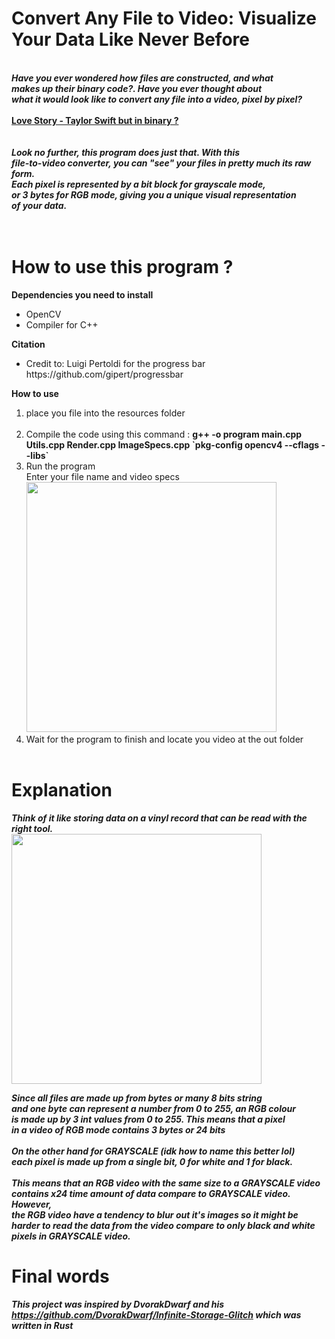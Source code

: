   <h1> Convert Any File to Video: Visualize Your Data Like Never Before </h1>
  <br>
  <em><strong> Have you ever wondered how files are constructed, and what <br>
  makes up their binary code?. Have you ever thought about <br>
  what it would look like to convert any file into a video, pixel by pixel? </strong></em><br>
  <br>
  <strong><h> <a href="https://www.youtube.com/watch?v=GmMuY9nMn-c">Love Story - Taylor Swift but in binary ?</a></h></strong> <br>
  <br>
  <img src="https://user-images.githubusercontent.com/102965306/235337983-baa60836-3968-4ec3-b3e8-4e02c73126e5.gif" alt="">
  <br>
  <br>
  <em><strong> Look no further, this program does just that. With this <br>
  file-to-video converter, you can "see" your files in pretty much its raw form. <br>
  Each pixel is represented by a bit block for grayscale mode, <br>
  or 3 bytes for RGB mode, giving you a unique visual representation <br>
  of your data.</strong></em><br>
  
  <br>
  <br>
  <h1> How to use this program ? </h1>
  <strong> Dependencies you need to install </strong> 
<ul>
  <li>OpenCV</li>
  <li>Compiler for C++</li>
</ul>
  <strong>Citation</strong> 
<ul>
  <li>Credit to: Luigi Pertoldi for the progress bar https://github.com/gipert/progressbar</li>
</ul>
<strong> How to use</strong> 
 <ol>
  <li>place you file into the resources folder <br> <img src="https://user-images.githubusercontent.com/102965306/235339068-e587eb80-0134-4049-b348-46e3d904cd5b.png" alt=""></li>
  <li>Compile the code using this command : <strong>g++ -o program main.cpp Utils.cpp Render.cpp ImageSpecs.cpp `pkg-config opencv4 --cflags --libs`</strong> </li>
  <li>Run the program <br> 
      Enter your file name and video specs <br>
  <img width="400" src="https://user-images.githubusercontent.com/102965306/235339272-40e878e2-6569-45d1-8f86-bf5a2ad3b47c.png" alt=""></li>
  
  <li>Wait for the program to finish and locate you video at the out folder <br>
  <img src="https://user-images.githubusercontent.com/102965306/235339406-2d618dee-e7dc-4237-82b8-47e8c5287c88.png" alt=""></li>
</ol>
<h1> Explanation </h1>
<em><strong> Think of it like storing data on a vinyl record that can be read with the right tool.</strong> </em>
<br>
<img width="400" src="https://user-images.githubusercontent.com/102965306/235340147-f973b8e9-faad-40fd-a047-30993a9a9f15.gif" alt="">

<em><strong>Since all files are made up from bytes or many 8 bits string <br>
and one byte can represent a number from 0 to 255, an RGB colour <br>
is made up by 3 int values from 0 to 255. This means that a pixel <br>
in a video of RGB mode contains 3 bytes or 24 bits <br>
<br>
On the other hand for GRAYSCALE (idk how to name this better lol) <br>
each pixel is made up from a single bit, 0 for white and 1 for 
black.<br>
<br>
This means that an RGB video with the same size to a GRAYSCALE video <br>
contains x24 time amount of data compare to GRAYSCALE video. However, <br>
the RGB video have a tendency to blur out it's images so it might be <br>
harder to read the data from the video compare to only black and white <br>
pixels in GRAYSCALE video.<br></strong> </em>


<h1> Final words </h1>

<em><strong><h>This project was inspired by DvorakDwarf and his https://github.com/DvorakDwarf/Infinite-Storage-Glitch which was written in Rust</h></strong></em>



